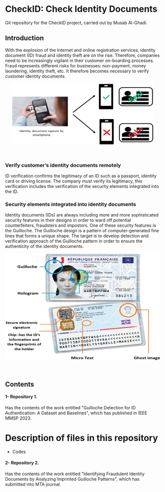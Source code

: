 # CheckID: Check Identity Documents
Git repository for the CheckID project, carried out by Musab Al-Ghadi.

## Introduction <br />
With the explosion of the Internet and online registration services, identity document (ID) fraud and identity theft are on the rise. Therefore, companies need to be increasingly vigilant in their customer on-boarding processes. Fraud represents different risks for businesses: non-payment, money laundering, identity theft, etc. It therefore becomes necessary to verify customer identity documents.

  <p align="center">
  <img width="460" height="200" src="blob/ControlingID.png">
</p>
 <br />
 
### Verify customer’s identity documents remotely
ID verification confirms the legitimacy of an ID such as a passport, identity card or driving license. The company must verify its legitimacy, this verification includes the verification of the security elements integrated into the ID.

### Security elements integrated into identity documents
Identity documents (IDs) are always including more and more sophisticated security features in their designs in order to ward off potential counterfeiters, fraudsters and impostors. One of these security features is the Guilloche. The Guilloche design is a pattern of computer-generated fine lines that forms a unique shape. The target is to develop detection and verification approach of the Guilloche pattern in order to ensure the authenticity of the identity documents.
<p align="center">
 <img width="575" height="350" src="blob/FrenchID.png">
</p>
 <br />
  
## Contents <br />

#### 1- Repository 1. <br />
Has the contents of the work entitled "Guilloche Detection for ID Authentication: A Dataset and Baselines", which has published in IEEE MMSP 2023.

# Description of files in this repository <br />

- Codes

#### 2- Repository 2. <br /> 
Has the contents of the work entitled "Identifying Fraudulent Identity Documents by Analyzing Imprinted Guilloche Patterns", which has submitted into MTA journal.



